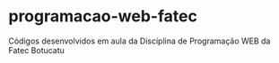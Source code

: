 # programacao-web-fatec
Códigos desenvolvidos em aula da Disciplina de Programação WEB da Fatec Botucatu
